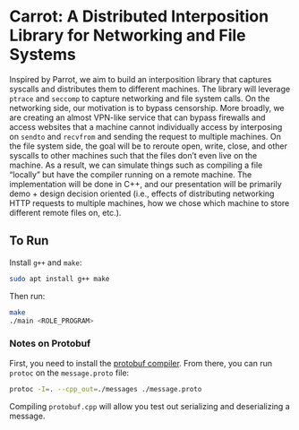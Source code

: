 # Carrot: A Distributed Interposition Library for Networking and File Systems

Inspired by Parrot, we aim to build an interposition library that captures syscalls and distributes them to different machines. The library will leverage `ptrace` and `seccomp` to capture networking and file system calls. On the networking side, our motivation is to bypass censorship. More broadly, we are creating an almost VPN-like service that can bypass firewalls and access websites that a machine cannot individually access by interposing on `sendto` and `recvfrom` and sending the request to multiple machines. On the file system side, the goal will be to reroute open, write, close, and other syscalls to other machines such that the files don’t even live on the machine. As a result, we can simulate things such as compiling a file “locally” but have the compiler running on a remote machine. The implementation will be done in C++, and our presentation will be primarily demo + design decision oriented (i.e., effects of distributing networking HTTP requests to multiple machines, how we chose which machine to store different remote files on, etc.).

## To Run

Install `g++` and `make`:
```bash
sudo apt install g++ make
```

Then run:
```bash
make
./main <ROLE_PROGRAM>
```

### Notes on Protobuf

First, you need to install the [protobuf compiler](https://grpc.io/docs/protoc-installation/). From there, you can run `protoc` on the `message.proto` file:

```bash
protoc -I=. --cpp_out=./messages ./message.proto
```

Compiling `protobuf.cpp` will allow you test out serializing and deserializing a message.